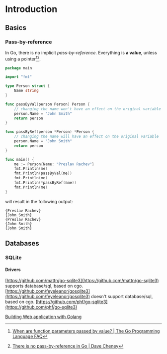 # Introduction

## Basics
### Pass-by-reference
In Go, there is no implicit _pass-by-reference_. Everything is **a value**, unless using a pointer[^pass-by-value][^pass-by-value2].

``` go
package main

import "fmt"

type Person struct {
	Name string
}

func passByVal(person Person) Person {
	// changing the name won't have an effect on the original variable
	person.Name = "John Smith"
	return person
}

func passByRef(person *Person) *Person {
	// changing the name will have an effect on the original variable
	person.Name = "John Smith"
	return person
}

func main() {
	me := Person{Name: "Preslav Rachev"}
	fmt.Println(me)
	fmt.Println(passByVal(me))
	fmt.Println(me)
	fmt.Println(*passByRef(&me))
	fmt.Println(me)
}
```
will result in the following output: 

```
{Preslav Rachev}
{John Smith}
{Preslav Rachev}
{John Smith}
{John Smith}
```

## Databases
### SQLite
#### Drivers

[https://github.com/mattn/go-sqlite3](https://github.com/mattn/go-sqlite3) supports database/sql, based on cgo.
[https://github.com/feyeleanor/gosqlite3](https://github.com/feyeleanor/gosqlite3) doesn't support database/sql, based on cgo.
[https://github.com/phf/go-sqlite3](https://github.com/phf/go-sqlite3)

[Building Web application with Golang](https://astaxie.gitbooks.io/build-web-application-with-golang/en/05.3.html)

[^pass-by-value]: [When are function parameters passed by value? | The Go Programming Language FAQ](https://golang.org/doc/faq#pass_by_value)

[^pass-by-value2]: [There is no pass-by-reference in Go | Dave Cheney](https://dave.cheney.net/2017/04/29/there-is-no-pass-by-reference-in-go)